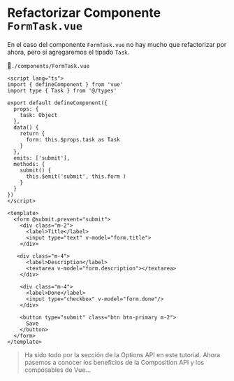 # Refactorizar Componente `FormTask.vue`

En el caso del componente `FormTask.vue` no hay mucho que refactorizar por ahora, pero sí agregaremos el tipado `Task`.

📃`./components/FormTask.vue`
```vue{3,11}
<script lang="ts">
import { defineComponent } from 'vue'
import type { Task } from '@/types'

export default defineComponent({
  props: {
    task: Object    
  },
  data() {
    return {
      form: this.$props.task as Task
    }
  },
  emits: ['submit'],
  methods: {
    submit() {          
      this.$emit('submit', this.form )
    }
  }
})
</script>

<template>
  <form @submit.prevent="submit">
    <div class="m-2">
      <label>Title</label>
      <input type="text" v-model="form.title">
    </div>

   <div class="m-4">
      <label>Description</label>
      <textarea v-model="form.description"></textarea>
    </div>

    <div class="m-4">
      <label>Done</label>
      <input type="checkbox" v-model="form.done"/>
    </div>

    <button type="submit" class="btn btn-primary m-2">
      Save
    </button>
  </form>
</template>
```

>Ha sido todo por la sección de la Options API en este tutorial. Ahora pasemos a conocer los beneficios de la Composition API y los composables de Vue...
